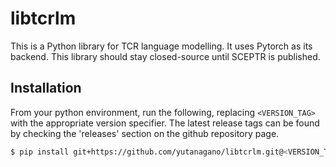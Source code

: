 # libtcrlm

This is a Python library for TCR language modelling.
It uses Pytorch as its backend.
This library should stay closed-source until SCEPTR is published.

## Installation

From your python environment, run the following, replacing `<VERSION_TAG>` with the appropriate version specifier.
The latest release tags can be found by checking the 'releases' section on the github repository page.

```bash
$ pip install git+https://github.com/yutanagano/libtcrlm.git@<VERSION_TAG>
```